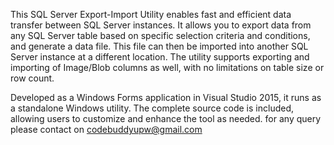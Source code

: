This SQL Server Export-Import Utility enables fast and efficient data transfer between SQL Server instances. It allows you to export data from any SQL Server table based on specific selection criteria and conditions, and generate a data file. This file can then be imported into another SQL Server instance at a different location. The utility supports exporting and importing of Image/Blob columns as well, with no limitations on table size or row count.

Developed as a Windows Forms application in Visual Studio 2015, it runs as a standalone Windows utility. The complete source code is included, allowing users to customize and enhance the tool as needed. for any query please contact on codebuddyupw@gmail.com 
